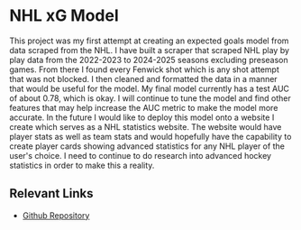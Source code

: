 # NHL xG Model

This project was my first attempt at creating an expected goals model from data scraped from the NHL. I have built a scraper that scraped NHL play by play data from the 2022-2023 to 2024-2025 seasons excluding preseason games. From there I found every Fenwick shot which is any shot attempt that was not blocked. I then cleaned and formatted the data in a manner that would be useful for the model. My final model currently has a test AUC of about 0.78, which is okay. I will continue to tune the model and find other features that may help increase the AUC metric to make the model more accurate. In the future I would like to deploy this model onto a website I create which serves as a NHL statistics website. The website would have player stats as well as team stats and would hopefully have the capability to create player cards showing advanced statistics for any NHL player of the user's choice. I need to continue to do research into advanced hockey statistics in order to make this a reality.

## Relevant Links
- [Github Repository](https://github.com/nolantphillips/xG_model)

```{tableofcontents}

```